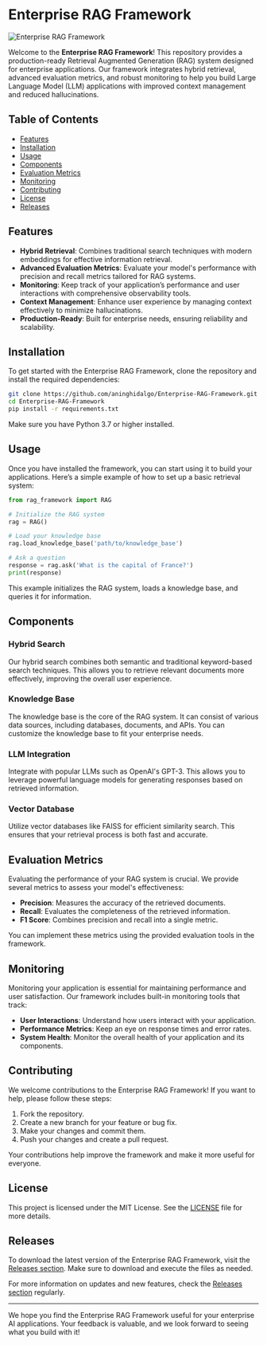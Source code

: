 # Enterprise RAG Framework

![Enterprise RAG Framework](https://img.shields.io/badge/Release-v1.0.0-blue?style=flat&logo=github)

Welcome to the **Enterprise RAG Framework**! This repository provides a production-ready Retrieval Augmented Generation (RAG) system designed for enterprise applications. Our framework integrates hybrid retrieval, advanced evaluation metrics, and robust monitoring to help you build Large Language Model (LLM) applications with improved context management and reduced hallucinations.

## Table of Contents

- [Features](#features)
- [Installation](#installation)
- [Usage](#usage)
- [Components](#components)
- [Evaluation Metrics](#evaluation-metrics)
- [Monitoring](#monitoring)
- [Contributing](#contributing)
- [License](#license)
- [Releases](#releases)

## Features

- **Hybrid Retrieval**: Combines traditional search techniques with modern embeddings for effective information retrieval.
- **Advanced Evaluation Metrics**: Evaluate your model's performance with precision and recall metrics tailored for RAG systems.
- **Monitoring**: Keep track of your application’s performance and user interactions with comprehensive observability tools.
- **Context Management**: Enhance user experience by managing context effectively to minimize hallucinations.
- **Production-Ready**: Built for enterprise needs, ensuring reliability and scalability.

## Installation

To get started with the Enterprise RAG Framework, clone the repository and install the required dependencies:

```bash
git clone https://github.com/aninghidalgo/Enterprise-RAG-Framework.git
cd Enterprise-RAG-Framework
pip install -r requirements.txt
```

Make sure you have Python 3.7 or higher installed. 

## Usage

Once you have installed the framework, you can start using it to build your applications. Here’s a simple example of how to set up a basic retrieval system:

```python
from rag_framework import RAG

# Initialize the RAG system
rag = RAG()

# Load your knowledge base
rag.load_knowledge_base('path/to/knowledge_base')

# Ask a question
response = rag.ask('What is the capital of France?')
print(response)
```

This example initializes the RAG system, loads a knowledge base, and queries it for information.

## Components

### Hybrid Search

Our hybrid search combines both semantic and traditional keyword-based search techniques. This allows you to retrieve relevant documents more effectively, improving the overall user experience.

### Knowledge Base

The knowledge base is the core of the RAG system. It can consist of various data sources, including databases, documents, and APIs. You can customize the knowledge base to fit your enterprise needs.

### LLM Integration

Integrate with popular LLMs such as OpenAI's GPT-3. This allows you to leverage powerful language models for generating responses based on retrieved information.

### Vector Database

Utilize vector databases like FAISS for efficient similarity search. This ensures that your retrieval process is both fast and accurate.

## Evaluation Metrics

Evaluating the performance of your RAG system is crucial. We provide several metrics to assess your model's effectiveness:

- **Precision**: Measures the accuracy of the retrieved documents.
- **Recall**: Evaluates the completeness of the retrieved information.
- **F1 Score**: Combines precision and recall into a single metric.

You can implement these metrics using the provided evaluation tools in the framework.

## Monitoring

Monitoring your application is essential for maintaining performance and user satisfaction. Our framework includes built-in monitoring tools that track:

- **User Interactions**: Understand how users interact with your application.
- **Performance Metrics**: Keep an eye on response times and error rates.
- **System Health**: Monitor the overall health of your application and its components.

## Contributing

We welcome contributions to the Enterprise RAG Framework! If you want to help, please follow these steps:

1. Fork the repository.
2. Create a new branch for your feature or bug fix.
3. Make your changes and commit them.
4. Push your changes and create a pull request.

Your contributions help improve the framework and make it more useful for everyone.

## License

This project is licensed under the MIT License. See the [LICENSE](LICENSE) file for more details.

## Releases

To download the latest version of the Enterprise RAG Framework, visit the [Releases section](https://github.com/aninghidalgo/Enterprise-RAG-Framework/releases). Make sure to download and execute the files as needed.

For more information on updates and new features, check the [Releases section](https://github.com/aninghidalgo/Enterprise-RAG-Framework/releases) regularly.

---

We hope you find the Enterprise RAG Framework useful for your enterprise AI applications. Your feedback is valuable, and we look forward to seeing what you build with it!
